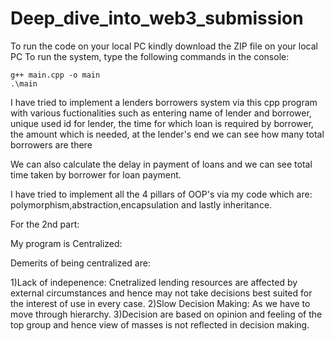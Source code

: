 # Deep_dive_into_web3_submission

To run the code on your local PC kindly download the ZIP file on your local PC
To run the system, type the following commands in the console:
``` 
g++ main.cpp -o main
.\main
```

I have tried to implement a lenders borrowers system via this cpp program with various fuctionalities such as entering name of lender and borrower, unique used id for lender, the time for which loan is required by borrower, the amount which is needed, at the lender's end we can see how many total borrowers are there 

We can also calculate the delay in payment of loans and we can see total time taken by borrower for loan payment.

I have tried to implement all the 4 pillars of OOP's via my code which are: polymorphism,abstraction,encapsulation and lastly inheritance.


For the 2nd part: 

My program is Centralized:


Demerits of being centralized are:

1)Lack of indepenence: Cnetralized lending resources are affected by external circumstances and hence may not take decisions best suited for the interest of use in 
every case.
2)Slow Decision Making: As we have to move through hierarchy.
3)Decision are based on opinion and feeling of the top group and hence view of masses is not reflected in decision making.










